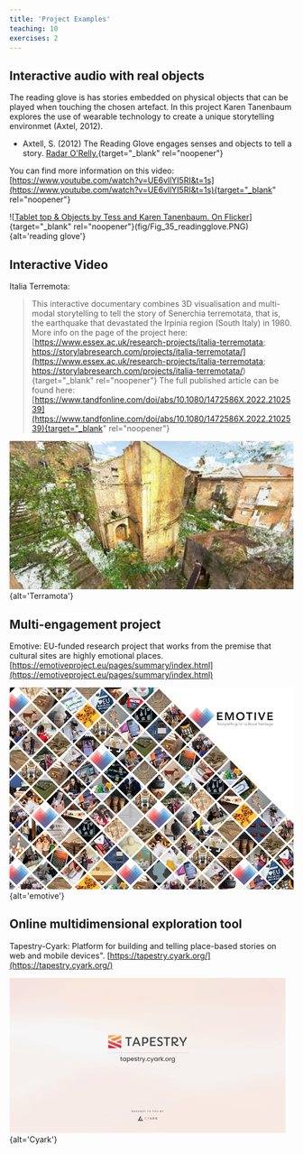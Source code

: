 ```yaml
---
title: 'Project Examples'
teaching: 10
exercises: 2
---
```



## Interactive audio with real objects

The reading glove is has stories embedded on physical objects that can be played when touching the chosen artefact.
In this project Karen Tanenbaum explores the use of wearable technology to create a unique storytelling environmet (Axtel, 2012).
 - Axtell, S. (2012) The Reading Glove engages senses and objects to tell a story. [Radar O'Relly.](http://radar.oreilly.com/2012/03/reading-glove-sensors-reading-experience.html?utm_source=dlvr.it&utm_medium=tumblr&utm_campaign=Feed%3A%20oreilly%2Fradar%2Fatom%20%28O%27Reilly%20Radar%29){target="_blank" rel="noopener"}


You can find more information on this video:
[https://www.youtube.com/watch?v=UE6vllYI5RI&t=1s](https://www.youtube.com/watch?v=UE6vllYI5RI&t=1s){target="_blank" rel="noopener"}


![[Tablet top & Objects by Tess and Karen Tanenbaum. On Flicker](https://www.flickr.com/photos/jtanenbaum/sets/72157626471260917/with/5662869791/
)]{target="_blank" rel="noopener"}(fig/Fig_35_readingglove.PNG){alt='reading glove'}

 
## Interactive Video

Italia Terremota:
> This interactive documentary combines 3D visualisation and multi-modal storytelling to tell the story of Senerchia terremotata, that is, the earthquake that devastated the Irpinia region (South Italy) in 1980.
More info on the page of the project here: [https://www.essex.ac.uk/research-projects/italia-terremotata; https://storylabresearch.com/projects/italia-terremotata/](https://www.essex.ac.uk/research-projects/italia-terremotata; https://storylabresearch.com/projects/italia-terremotata/){target="_blank" rel="noopener"}
The full published article can be found here: [https://www.tandfonline.com/doi/abs/10.1080/1472586X.2022.2102539](https://www.tandfonline.com/doi/abs/10.1080/1472586X.2022.2102539){target="_blank" rel="noopener"}

![[Italia Terremotata by Story Lab 2017](https://storylabresearch.com/projects/italia-terremotata/){target="_blank" rel="noopener"}](fig/Fig_36_storylabresearch_italia_terremotata3Dcloud_02.jpg){alt='Terramota'}


## Multi-engagement project

Emotive: EU-funded research project that works from the premise that cultural sites are highly emotional places.
[https://emotiveproject.eu/pages/summary/index.html](https://emotiveproject.eu/pages/summary/index.html) 
 
![Screenshot from [Emotive project booklet](https://emotiveproject.eu/wp-content/uploads/2019/10/EMOTIVE-booklet-2019-web.pdf)](fig/Fig_37_EMOTIVE-GRID-7-small-01-1000x710.png){alt='emotive'}


## Online multidimensional exploration tool

Tapestry-Cyark: Platform for building and telling place-based stories on web and mobile devices".
[https://tapestry.cyark.org/](https://tapestry.cyark.org/) 

![Screenshot [Tapesrty Cyark](https://tapestry.cyark.org/ )](fig/Fig_38_CyarkTapestry.png){alt='Cyark'}



